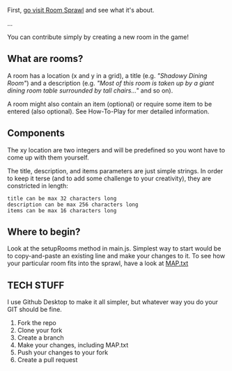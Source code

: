 First, [go visit Room Sprawl](https://rawgit.com/dalath/room-sprawl/master/index.html) and see what it's about. 

...

You can contribute simply by creating a new room in the game!


## What are rooms?
A room has a location (x and y in a grid), a title (e.g. *"Shadowy Dining Room"*) and a description (e.g. *"Most of this room is taken up by a giant dining room table surrounded by tall chairs..."* and so on). 

A room might also contain an item (optional) or require some item to be entered (also optional). See How-To-Play for mer detailed information.


## Components
The xy location are two integers and will be predefined so you wont have to come up with them yourself.

The title, description, and items parameters are just simple strings. In order to keep it terse (and to add some challenge to your creativity), they are constricted in length: 

	title can be max 32 characters long
	description can be max 256 characters long
	items can be max 16 characters long


## Where to begin?
Look at the setupRooms method in main.js. Simplest way to start would be to copy-and-paste an existing line and make your changes to it.
To see how your particular room fits into the sprawl, have a look at [MAP.txt](MAP.txt)


## TECH STUFF
I use Github Desktop to make it all simpler, but whatever way you do your GIT should be fine.

1. Fork the repo
2. Clone your fork
3. Create a branch
4. Make your changes, including MAP.txt
5. Push your changes to your fork
6. Create a pull request

